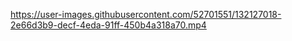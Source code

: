 https://user-images.githubusercontent.com/52701551/132127018-2e66d3b9-decf-4eda-91ff-450b4a318a70.mp4
